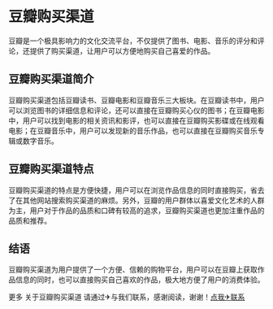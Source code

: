# 豆瓣购买渠道

豆瓣是一个极具影响力的文化交流平台，不仅提供了图书、电影、音乐的评分和评论，还提供了购买渠道，让用户可以方便地购买自己喜爱的作品。

## 豆瓣购买渠道简介

豆瓣购买渠道包括豆瓣读书、豆瓣电影和豆瓣音乐三大板块。在豆瓣读书中，用户可以浏览图书的详细信息和评论，还可以直接在豆瓣购买心仪的图书；在豆瓣电影中，用户可以找到电影的相关资讯和影评，也可以直接在豆瓣购买影碟或在线观看电影；在豆瓣音乐中，用户可以发现新的音乐作品，也可以直接在豆瓣购买音乐专辑或数字音乐。

## 豆瓣购买渠道特点

豆瓣购买渠道的特点是方便快捷，用户可以在浏览作品信息的同时直接购买，省去了在其他网站搜索购买渠道的麻烦。另外，豆瓣的用户群体以喜爱文化艺术的人群为主，用户对于作品的品质和口碑有较高的追求，豆瓣购买渠道也更加注重作品的品质和推荐。

## 结语

豆瓣购买渠道为用户提供了一个方便、信赖的购物平台，用户可以在豆瓣上获取作品信息的同时，也可以直接购买自己喜欢的作品，极大地方便了用户的消费体验。

更多 关于豆瓣购买渠道 请通过✈与我们联系，感谢阅读，谢谢！[点我✈联系](https://c.k02.cc)